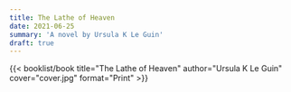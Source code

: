 ```yaml
---
title: The Lathe of Heaven
date: 2021-06-25
summary: 'A novel by Ursula K Le Guin'
draft: true
---
```


{{< booklist/book
title="The Lathe of Heaven"
author="Ursula K Le Guin"
cover="cover.jpg"
format="Print" >}}
